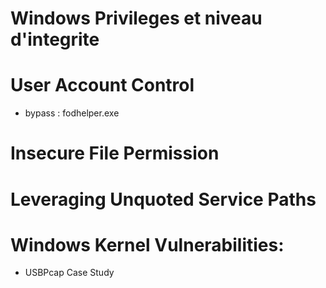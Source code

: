 # Windows Privileges et niveau d'integrite

# User Account Control
* bypass : fodhelper.exe

# Insecure File Permission

# Leveraging Unquoted Service Paths

# Windows Kernel Vulnerabilities: 
* USBPcap Case Study